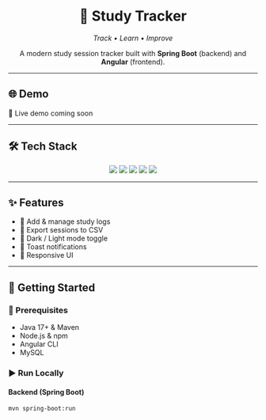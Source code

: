 <h1 align="center">📖 Study Tracker</h1>

<p align="center">
  <em>Track • Learn • Improve</em>  
</p>

<p align="center">
  A modern study session tracker built with <strong>Spring Boot</strong> (backend) and <strong>Angular</strong> (frontend).  
</p>

---

## 🌐 Demo  
🚧 Live demo coming soon  

---

## 🛠 Tech Stack  

<p align="center">
  <img src="https://img.shields.io/badge/Java-17+-red?style=for-the-badge&logo=java" />
  <img src="https://img.shields.io/badge/Spring%20Boot-3.x-green?style=for-the-badge&logo=springboot" />
  <img src="https://img.shields.io/badge/Angular-17-red?style=for-the-badge&logo=angular" />
  <img src="https://img.shields.io/badge/MySQL-Database-blue?style=for-the-badge&logo=mysql" />
  <img src="https://img.shields.io/badge/Bootstrap-5-purple?style=for-the-badge&logo=bootstrap" />
</p>

---

## ✨ Features  

- 📝 Add & manage study logs  
- 📂 Export sessions to CSV  
- 🎨 Dark / Light mode toggle  
- 🔔 Toast notifications  
- 📱 Responsive UI  

---

## 🚀 Getting Started  

### 📌 Prerequisites  

- Java 17+ & Maven  
- Node.js & npm  
- Angular CLI  
- MySQL  

### ▶️ Run Locally  

#### Backend (Spring Boot)  
```bash
mvn spring-boot:run
